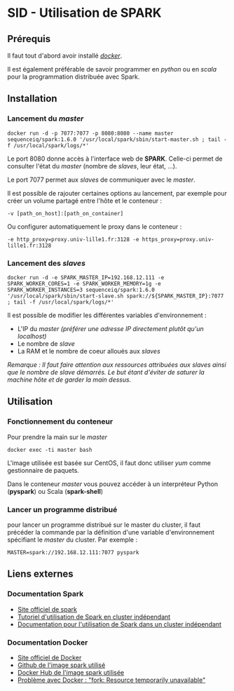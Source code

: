 # SID - Utilisation de SPARK 

## Prérequis

Il faut tout d'abord avoir installé [*docker*](https://docs.docker.com/engine/installation/).

Il est également préférable de savoir programmer en *python* ou en *scala* pour la programmation distribuée avec Spark.

## Installation

### Lancement du *master* 

	docker run -d -p 7077:7077 -p 8080:8080 --name master sequenceiq/spark:1.6.0 '/usr/local/spark/sbin/start-master.sh ; tail -f /usr/local/spark/logs/*'
	
Le port 8080 donne accès à l'interface web de **SPARK**. Celle-ci permet de consulter l'état du *master* (nombre de *slaves*, leur état, ...).

Le port 7077 permet aux *slaves* de communiquer avec le *master*.

Il est possible de rajouter certaines options au lancement, par exemple pour créer un volume partagé entre l'hôte et le conteneur : 

	-v [path_on_host]:[path_on_container]

Ou configurer automatiquement le proxy dans le conteneur :

	-e http_proxy=proxy.univ-lille1.fr:3128 -e https_proxy=proxy.univ-lille1.fr:3128

### Lancement des *slaves*

	docker run -d -e SPARK_MASTER_IP=192.168.12.111 -e SPARK_WORKER_CORES=1 -e SPARK_WORKER_MEMORY=1g -e SPARK_WORKER_INSTANCES=3 sequenceiq/spark:1.6.0 '/usr/local/spark/sbin/start-slave.sh spark://${SPARK_MASTER_IP}:7077 ; tail -f /usr/local/spark/logs/*' 

Il est possible de modifier les différentes variables d'environnement :
+ L'IP du *master* *(préférer une adresse IP directement plutôt qu'un localhost)*
+ Le nombre de *slave* 
+ La RAM et le nombre de coeur alloués aux *slaves* 

*Remarque : Il faut faire attention aux ressources attribuées aux slaves ainsi que le nombre de slave démarrés. Le but étant d'éviter de saturer la machine hôte et de garder la main dessus.*

## Utilisation 

### Fonctionnement du conteneur

Pour prendre la main sur le *master* 

	docker exec -ti master bash

L'image utilisée est basée sur CentOS, il faut donc utiliser *yum* comme gestionnaire de paquets.

Dans le conteneur *master* vous pouvez accéder à un interpréteur Python (**pyspark**) ou Scala (**spark-shell**)

### Lancer un programme distribué

pour lancer un programme distribué sur le master du cluster, il faut précéder la commande par la définition d'une variable d'environnement spécifiant le *master* du cluster. Par exemple :

	MASTER=spark://192.168.12.111:7077 pyspark


## Liens externes

### Documentation Spark

+ [Site officiel de spark](http://spark.apache.org/)
+ [Tutoriel d'utilisation de Spark en cluster indépendant](http://mbonaci.github.io/mbo-spark/)
+ [Documentation pour l'utilisation de Spark dans un cluster indépendant](http://spark.apache.org/docs/latest/spark-standalone.htm)

### Documentation Docker

+ [Site officiel de Docker](https://www.docker.com)
+ [Github de l'image spark utilisé](https://github.com/sequenceiq/docker-spark)
+ [Docker Hub de l'image spark utilisée](https://hub.docker.com/r/sequenceiq/spark/)
+ [Problème avec Docker : "fork: Resource temporarily unavailable"](http://unix.stackexchange.com/questions/253903/creating-threads-fails-with-resource-temporarily-unavailable-with-4-3-kernel)
